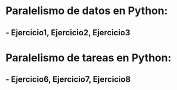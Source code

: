 # Paralelismo de datos en Python:
## - Ejercicio1, Ejercicio2, Ejercicio3

# Paralelismo de tareas en Python:
## - Ejercicio6, Ejercicio7, Ejercicio8
